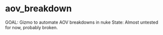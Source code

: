 # aov_breakdown
GOAL: Gizmo to automate AOV breakdowns in nuke
State: Almost untested for now, probably broken.
